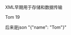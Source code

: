 XML早期用于存储和数据传输

<stduent>
    <name>Tom</name>
    <age>19</sge>
</stduent>

后来是json
"{"name": "Tom"}"